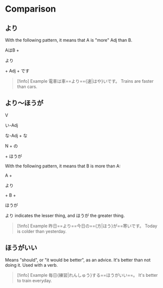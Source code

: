 # Comparison

## より

With the following pattern, it means that A is "more" Adj than B.

<div class="usage">
	<p class="r">AはB +</p>
<div class="">
	<p><span class="box">より</span></p>
</div>
	<p class="r">+ Adj + です</p>
</div>

> [!info] Example
> 電車は車==より=={速|はや}いです。
> Trains are faster than cars.

## より～ほうが

<div class="usage">
<div class="left">
	<p><span class="box">V</span></p>
	<p><span class="box">い-Adj</span></p>
	<p><span class="box">な-Adj + な</span></p>
	<p><span class="box">N + の</span></p>
</div>
	<p class="right">+ ほうが</p>
</div>

With the following pattern, it means that B is more than A:
<div class="usage">
	<p class="r">A +</p>
<div class="">
	<p><span class="box">より</span></p>
</div>
	<p class="r">+ B +</p>
<div class="">
	<p><span class="box">ほうが</span></p>
</div>
</div>

より indicates the lesser thing, and ほうが the greater thing.

> [!info] Example
> 昨日==より==今日の=={方|ほう}が==寒いです。
> Today is colder than yesterday.

## ほうがいい

Means "should", or "it would be better", as an advice. It's better than not doing it.
Used with a verb.

> [!info] Example
> 毎日{練習|れんしゅう}する==ほうがいい==。
> It's better to train everyday.



